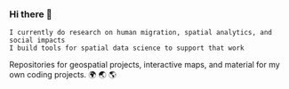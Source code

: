 ### Hi there 👋

    I currently do research on human migration, spatial analytics, and social impacts
    I build tools for spatial data science to support that work
    
Repositories for geospatial projects, interactive maps, and material for my own coding projects.
:earth_africa: :earth_asia: :earth_americas: 




<!--

Esri ArcPro and ArcMap     |  QGIS
:-------------------------:|:-------------------------:
<img src="https://www.esri.com/content/dam/esrisites/en-us/common/icons/product-logos/ArcGIS-Pro.png" width="50" height="30"> 
| <img src="https://github.com/sahoyosso/SaHoyosMSA/blob/main/images/maps/Sarah_day1points2020.png" width="350" height="300">




**sahoyosso/sahoyosso** is a ✨ _special_ ✨ repository because its `README.md` (this file) appears on your GitHub profile.

Solarized dark             |  Solarized Ocean
:-------------------------:|:-------------------------:
![](https://...Dark.png)  |  ![](https://...Ocean.png)

Here are some ideas to get you started:

- 🔭 I’m currently working on ...
- 🌱 I’m currently learning :octocat:
- 👯 I’m looking to collaborate on ...
- 🤔 I’m looking for help with ...
- 💬 Ask me about ...
- 📫 How to reach me: ...
- 😄 Pronouns: ...
- ⚡ Fun fact: ...
:globe_with_meridians:
- :round_pushpin:

:earth_africa: :earth_asia: :earth_americas: 
-->
